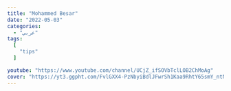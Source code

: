 ```yaml
---
title: "Mohammed Besar"
date: "2022-05-03"
categories:
  - "عربي"
tags:
  [
    "tips"
  ]

youtube: "https://www.youtube.com/channel/UCjZ_ifSOVbTclLOB2ChMoAg"
cover: "https://yt3.ggpht.com/FvlGXX4-PzNbyiBdlJFwrSh1Kaa9RhtY65smY_ntNtcUfKnwIOu9ItnvbWpW30dT-nrBSG7YElU=s48-c-k-c0x00ffffff-no-rj"
---
```

